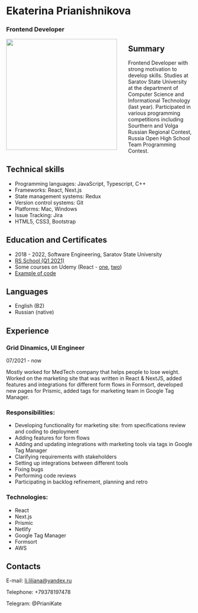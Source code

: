 # Ekaterina Prianishnikova
### Frontend Developer

<img align="left" style="margin-right: 30px" height="300" src="https://prianikate.github.io/myPhoto.jpg">
<!-- ![plot](https://prianikate.github.io/myPhoto.jpg) -->

## Summary
Frontend Developer with strong motivation to develop skills. Studies at Saratov State University at the department of Computer Science and Informational Technology (last year). Participated in various programming competitions including Sourthern and Volga Russian Regional Contest, Russia Open High School Team Programming Contest.

## Technical skills
* Programming languages: JavaScript, Typescript, C++
* Frameworks: React, Next.js
* State management systems: Redux
* Version control systems: Git
* Platforms: Mac, Windows
* Issue Tracking: Jira
* HTML5, CSS3, Bootstrap

## Education and Certificates
* 2018 - 2022, Software Engineering, Saratov State University
* [RS School (Q1 2021)](https://prianikate.github.io/RSSchool%20Certificate.pdf)
* Some courses on Udemy (React - [one](https://prianikate.github.io/React.pdf), [two](https://prianikate.github.io/Advanced%20React.pdf))
* [Example of code](https://github.com/PrianiKate/priani-kate-ds.e)

## Languages
* English (B2)
* Russian (native)

## Experience
### Grid Dinamics, UI Engineer
07/2021 - now

Mostly worked for MedTech company that helps people to lose weight. Worked on the marketing site that was written in React & NextJS, added features and integrations for different form flows in Formsort, developed new pages for Prismic, added tags for marketing team in Google Tag Manager.

### Responsibilities:
* Developing functionality for marketing site: from specifications review and coding to deployment
* Adding features for form flows
* Adding and updating integrations with marketing tools via tags in Google Tag Manager
* Clarifying requirements with stakeholders
* Setting up integrations between different tools
* Fixing bugs
* Performing code reviews
* Participating in backlog refinement, planning and retro

### Technologies:
* React
* Next.js
* Prismic
* Netlify
* Google Tag Manager
* Formsort
* AWS

## Contacts
E-mail: li.liliana@yandex.ru

Telephone: +79378197478

Telegram: @PrianiKate
